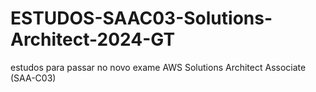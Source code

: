 # ESTUDOS-SAAC03-Solutions-Architect-2024-GT
estudos para passar no novo exame AWS Solutions Architect Associate (SAA-C03)

